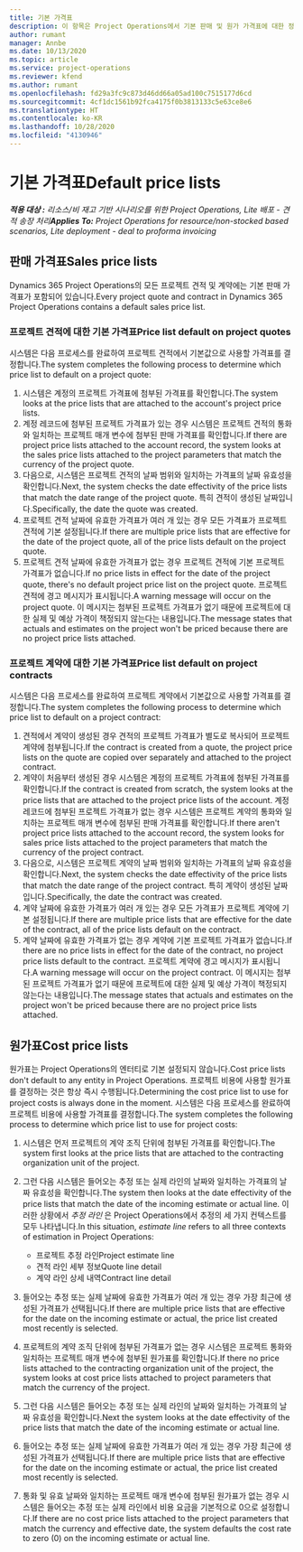 ```yaml
---
title: 기본 가격표
description: 이 항목은 Project Operations에서 기본 판매 및 원가 가격표에 대한 정보를 제공합니다.
author: rumant
manager: Annbe
ms.date: 10/13/2020
ms.topic: article
ms.service: project-operations
ms.reviewer: kfend
ms.author: rumant
ms.openlocfilehash: fd29a3fc9c873d46dd66a05ad100c7515177d6cd
ms.sourcegitcommit: 4cf1dc1561b92fca4175f0b3813133c5e63ce8e6
ms.translationtype: HT
ms.contentlocale: ko-KR
ms.lasthandoff: 10/28/2020
ms.locfileid: "4130946"
---
```

# <a name="default-price-lists"></a><span data-ttu-id="8faa6-103">기본 가격표</span><span class="sxs-lookup"><span data-stu-id="8faa6-103">Default price lists</span></span>

<span data-ttu-id="8faa6-104">_**적용 대상 :** 리소스/비 재고 기반 시나리오를 위한 Project Operations, Lite 배포 - 견적 송장 처리_</span><span class="sxs-lookup"><span data-stu-id="8faa6-104">_**Applies To:** Project Operations for resource/non-stocked based scenarios, Lite deployment - deal to proforma invoicing_</span></span>

## <a name="sales-price-lists"></a><span data-ttu-id="8faa6-105">판매 가격표</span><span class="sxs-lookup"><span data-stu-id="8faa6-105">Sales price lists</span></span>

<span data-ttu-id="8faa6-106">Dynamics 365 Project Operations의 모든 프로젝트 견적 및 계약에는 기본 판매 가격표가 포함되어 있습니다.</span><span class="sxs-lookup"><span data-stu-id="8faa6-106">Every project quote and contract in Dynamics 365 Project Operations contains a default sales price list.</span></span> 

### <a name="price-list-default-on-project-quotes"></a><span data-ttu-id="8faa6-107">프로젝트 견적에 대한 기본 가격표</span><span class="sxs-lookup"><span data-stu-id="8faa6-107">Price list default on project quotes</span></span>
<span data-ttu-id="8faa6-108">시스템은 다음 프로세스를 완료하여 프로젝트 견적에서 기본값으로 사용할 가격표를 결정합니다.</span><span class="sxs-lookup"><span data-stu-id="8faa6-108">The system completes the following process to determine which price list to default on a project quote:</span></span>

1. <span data-ttu-id="8faa6-109">시스템은 계정의 프로젝트 가격표에 첨부된 가격표를 확인합니다.</span><span class="sxs-lookup"><span data-stu-id="8faa6-109">The system looks at the price lists that are attached to the account's project price lists.</span></span> 
2. <span data-ttu-id="8faa6-110">계정 레코드에 첨부된 프로젝트 가격표가 있는 경우 시스템은 프로젝트 견적의 통화와 일치하는 프로젝트 매개 변수에 첨부된 판매 가격표를 확인합니다.</span><span class="sxs-lookup"><span data-stu-id="8faa6-110">If there are project price lists attached to the account record, the system looks at the sales price lists attached to the project parameters that match the currency of the project quote.</span></span>
3. <span data-ttu-id="8faa6-111">다음으로, 시스템은 프로젝트 견적의 날짜 범위와 일치하는 가격표의 날짜 유효성을 확인합니다.</span><span class="sxs-lookup"><span data-stu-id="8faa6-111">Next, the system checks the date effectivity of the price lists that match the date range of the project quote.</span></span> <span data-ttu-id="8faa6-112">특히 견적이 생성된 날짜입니다.</span><span class="sxs-lookup"><span data-stu-id="8faa6-112">Specifically, the date the quote was created.</span></span>
4. <span data-ttu-id="8faa6-113">프로젝트 견적 날짜에 유효한 가격표가 여러 개 있는 경우 모든 가격표가 프로젝트 견적에 기본 설정됩니다.</span><span class="sxs-lookup"><span data-stu-id="8faa6-113">If there are multiple price lists that are effective for the date of the project quote, all of the price lists default on the project quote.</span></span>
5. <span data-ttu-id="8faa6-114">프로젝트 견적 날짜에 유효한 가격표가 없는 경우 프로젝트 견적에 기본 프로젝트 가격표가 없습니다.</span><span class="sxs-lookup"><span data-stu-id="8faa6-114">If no price lists in effect for the date of the project quote, there's no default project price list on the project quote.</span></span> <span data-ttu-id="8faa6-115">프로젝트 견적에 경고 메시지가 표시됩니다.</span><span class="sxs-lookup"><span data-stu-id="8faa6-115">A warning message will occur on the project quote.</span></span> <span data-ttu-id="8faa6-116">이 메시지는 첨부된 프로젝트 가격표가 없기 때문에 프로젝트에 대한 실제 및 예상 가격이 책정되지 않는다는 내용입니다.</span><span class="sxs-lookup"><span data-stu-id="8faa6-116">The message states that actuals and estimates on the project won't be priced because there are no project price lists attached.</span></span>

### <a name="price-list-default-on-project-contracts"></a><span data-ttu-id="8faa6-117">프로젝트 계약에 대한 기본 가격표</span><span class="sxs-lookup"><span data-stu-id="8faa6-117">Price list default on project contracts</span></span> 
<span data-ttu-id="8faa6-118">시스템은 다음 프로세스를 완료하여 프로젝트 계약에서 기본값으로 사용할 가격표를 결정합니다.</span><span class="sxs-lookup"><span data-stu-id="8faa6-118">The system completes the following process to determine which price list to default on a project contract:</span></span>

1. <span data-ttu-id="8faa6-119">견적에서 계약이 생성된 경우 견적의 프로젝트 가격표가 별도로 복사되어 프로젝트 계약에 첨부됩니다.</span><span class="sxs-lookup"><span data-stu-id="8faa6-119">If the contract is created from a quote, the project price lists on the quote are copied over separately and attached to the project contract.</span></span>
2. <span data-ttu-id="8faa6-120">계약이 처음부터 생성된 경우 시스템은 계정의 프로젝트 가격표에 첨부된 가격표를 확인합니다.</span><span class="sxs-lookup"><span data-stu-id="8faa6-120">If the contract is created from scratch, the system looks at the price lists that are attached to the project price lists of the account.</span></span> <span data-ttu-id="8faa6-121">계정 레코드에 첨부된 프로젝트 가격표가 없는 경우 시스템은 프로젝트 계약의 통화와 일치하는 프로젝트 매개 변수에 첨부된 판매 가격표를 확인합니다.</span><span class="sxs-lookup"><span data-stu-id="8faa6-121">If there aren't project price lists attached to the account record, the system looks for sales price lists attached to the project parameters that match the currency of the project contract.</span></span>
4. <span data-ttu-id="8faa6-122">다음으로, 시스템은 프로젝트 계약의 날짜 범위와 일치하는 가격표의 날짜 유효성을 확인합니다.</span><span class="sxs-lookup"><span data-stu-id="8faa6-122">Next, the system checks the date effectivity of the price lists that match the date range of the project contract.</span></span> <span data-ttu-id="8faa6-123">특히 계약이 생성된 날짜입니다.</span><span class="sxs-lookup"><span data-stu-id="8faa6-123">Specifically, the date the contract was created.</span></span>
5. <span data-ttu-id="8faa6-124">계약 날짜에 유효한 가격표가 여러 개 있는 경우 모든 가격표가 프로젝트 계약에 기본 설정됩니다.</span><span class="sxs-lookup"><span data-stu-id="8faa6-124">If there are multiple price lists that are effective for the date of the contract, all of the price lists default on the contract.</span></span>
6. <span data-ttu-id="8faa6-125">계약 날짜에 유효한 가격표가 없는 경우 계약에 기본 프로젝트 가격표가 없습니다.</span><span class="sxs-lookup"><span data-stu-id="8faa6-125">If there are no price lists in effect for the date of the contract, no project price lists default to the contract.</span></span> <span data-ttu-id="8faa6-126">프로젝트 계약에 경고 메시지가 표시됩니다.</span><span class="sxs-lookup"><span data-stu-id="8faa6-126">A warning message will occur on the project contract.</span></span> <span data-ttu-id="8faa6-127">이 메시지는 첨부된 프로젝트 가격표가 없기 때문에 프로젝트에 대한 실제 및 예상 가격이 책정되지 않는다는 내용입니다.</span><span class="sxs-lookup"><span data-stu-id="8faa6-127">The message states that actuals and estimates on the project won't be priced because there are no project price lists attached.</span></span>

## <a name="cost-price-lists"></a><span data-ttu-id="8faa6-128">원가표</span><span class="sxs-lookup"><span data-stu-id="8faa6-128">Cost price lists</span></span>

<span data-ttu-id="8faa6-129">원가표는 Project Operations의 엔터티로 기본 설정되지 않습니다.</span><span class="sxs-lookup"><span data-stu-id="8faa6-129">Cost price lists don't default to any entity in Project Operations.</span></span> <span data-ttu-id="8faa6-130">프로젝트 비용에 사용할 원가표를 결정하는 것은 항상 즉시 수행됩니다.</span><span class="sxs-lookup"><span data-stu-id="8faa6-130">Determining the cost price list to use for project costs is always done in the moment.</span></span> <span data-ttu-id="8faa6-131">시스템은 다음 프로세스를 완료하여 프로젝트 비용에 사용할 가격표를 결정합니다.</span><span class="sxs-lookup"><span data-stu-id="8faa6-131">The system completes the following process to determine which price list to use for project costs:</span></span>

1. <span data-ttu-id="8faa6-132">시스템은 먼저 프로젝트의 계약 조직 단위에 첨부된 가격표를 확인합니다.</span><span class="sxs-lookup"><span data-stu-id="8faa6-132">The system first looks at the price lists that are attached to the contracting organization unit of the project.</span></span>
2. <span data-ttu-id="8faa6-133">그런 다음 시스템은 들어오는 추정 또는 실제 라인의 날짜와 일치하는 가격표의 날짜 유효성을 확인합니다.</span><span class="sxs-lookup"><span data-stu-id="8faa6-133">The system then looks at the date effectivity of the price lists that match the date of the incoming estimate or actual line.</span></span> <span data-ttu-id="8faa6-134">이러한 상황에서 *추정 라인* 은 Project Operations에서 추정의 세 가지 컨텍스트를 모두 나타냅니다.</span><span class="sxs-lookup"><span data-stu-id="8faa6-134">In this situation, *estimate line* refers to all three contexts of estimation in Project Operations:</span></span>

    - <span data-ttu-id="8faa6-135">프로젝트 추정 라인</span><span class="sxs-lookup"><span data-stu-id="8faa6-135">Project estimate line</span></span>
    - <span data-ttu-id="8faa6-136">견적 라인 세부 정보</span><span class="sxs-lookup"><span data-stu-id="8faa6-136">Quote line detail</span></span>
    - <span data-ttu-id="8faa6-137">계약 라인 상세 내역</span><span class="sxs-lookup"><span data-stu-id="8faa6-137">Contract line detail</span></span>
  
3. <span data-ttu-id="8faa6-138">들어오는 추정 또는 실제 날짜에 유효한 가격표가 여러 개 있는 경우 가장 최근에 생성된 가격표가 선택됩니다.</span><span class="sxs-lookup"><span data-stu-id="8faa6-138">If there are multiple price lists that are effective for the date on the incoming estimate or actual, the price list created most recently is selected.</span></span>
4. <span data-ttu-id="8faa6-139">프로젝트의 계약 조직 단위에 첨부된 가격표가 없는 경우 시스템은 프로젝트 통화와 일치하는 프로젝트 매개 변수에 첨부된 원가표를 확인합니다.</span><span class="sxs-lookup"><span data-stu-id="8faa6-139">If there no price lists attached to the contracting organization unit of the project, the system looks at cost price lists attached to project parameters that match the currency of the project.</span></span>
5. <span data-ttu-id="8faa6-140">그런 다음 시스템은 들어오는 추정 또는 실제 라인의 날짜와 일치하는 가격표의 날짜 유효성을 확인합니다.</span><span class="sxs-lookup"><span data-stu-id="8faa6-140">Next the system looks at the date effectivity of the price lists that match the date of the incoming estimate or actual line.</span></span> 
6. <span data-ttu-id="8faa6-141">들어오는 추정 또는 실제 날짜에 유효한 가격표가 여러 개 있는 경우 가장 최근에 생성된 가격표가 선택됩니다.</span><span class="sxs-lookup"><span data-stu-id="8faa6-141">If there are multiple price lists that are effective for the date on the incoming estimate or actual, the price list created most recently is selected.</span></span>
7. <span data-ttu-id="8faa6-142">통화 및 유효 날짜와 일치하는 프로젝트 매개 변수에 첨부된 원가표가 없는 경우 시스템은 들어오는 추정 또는 실제 라인에서 비용 요금을 기본적으로 0으로 설정합니다.</span><span class="sxs-lookup"><span data-stu-id="8faa6-142">If there are no cost price lists attached to the project parameters that match the currency and effective date, the system defaults the cost rate to zero (0) on the incoming estimate or actual line.</span></span>

